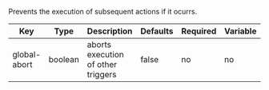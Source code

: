 Prevents the execution of subsequent actions if it ocurrs.

| Key | Type | Description | Defaults | Required | Variable |
|-|-|-|-|-|-|
| global-abort | boolean | aborts execution of other triggers | false | no | no |